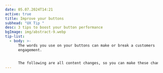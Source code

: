 ```yaml
---
date: 05.07.2024T14:21
active: true
title: Improve your buttons
subhead: "UX Tip "
desc: 3 tips to boost your button performance
bgImage: img/abstract-9.webp
tip-list:
  - body: >-
      The words you use on your buttons can make or break a customers
      engagement.


      The following are all content changes, so you can make these changes without a developer's help
---
```

